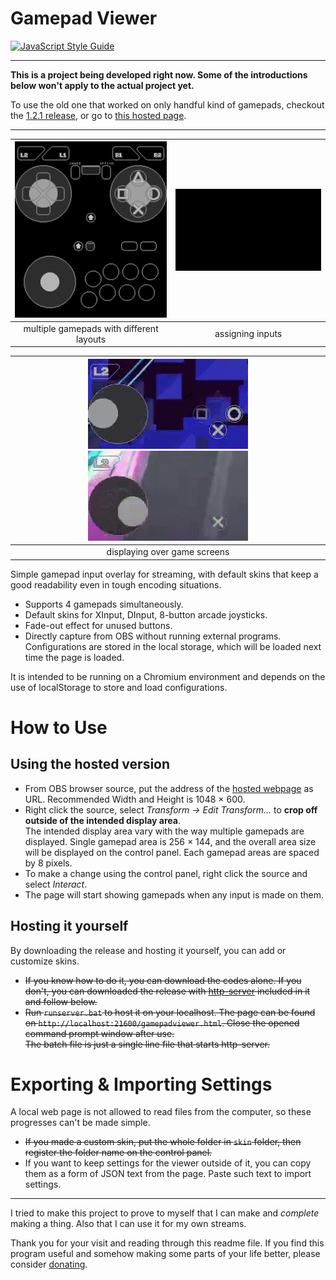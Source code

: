 # Gamepad Viewer

[![JavaScript Style Guide](https://img.shields.io/badge/code_style-standard-brightgreen.svg)][JavaScript Standard Style]

---

**This is a project being developed right now. Some of the introductions below won't apply to the actual project yet.**

To use the old one that worked on only handful kind of gamepads, checkout the [1.2.1 release](https://github.com/Dinir/gamepad-viewer/releases/tag/1.2.1), or go to [this hosted page](https://dinir.github.io/gamepad-viewer/xboxpadviewer.html).

---

| ![DInput Default and Joystick Default] | ![Input Assignment on 8Bitdo NES30 Pro] |
| :---: | :---: |
| multiple gamepads with different layouts | assigning inputs |

| ![DInput ROCKETSROCKETSROCKETS] ![DInput Lightfield] |
| :---: |
| displaying over game screens |

Simple gamepad input overlay for streaming, with default skins that keep a good readability even in tough encoding situations.

- Supports 4 gamepads simultaneously.
- Default skins for XInput, DInput, 8-button arcade joysticks.
- Fade-out effect for unused buttons.
- Directly capture from OBS without running external programs.  
Configurations are stored in the local storage, which will be loaded next time the page is loaded.

It is intended to be running on a Chromium environment and depends on the use of localStorage to store and load configurations.

# How to Use

## Using the hosted version

- From OBS browser source, put the address of the [hosted webpage] as URL. Recommended Width and Height is 1048 × 600.
- Right click the source, select *Transform -> Edit Transform...* to **crop off outside of the intended display area**.  
  The intended display area vary with the way multiple gamepads are displayed. Single gamepad area is 256 × 144, and the overall area size will be displayed on the control panel. Each gamepad areas are spaced by 8 pixels.
- To make a change using the control panel, right click the source and select *Interact*.
- The page will start showing gamepads when any input is made on them.

## Hosting it yourself

By downloading the release and hosting it yourself, you can add or customize skins.

- ~~If you know how to do it, you can download the codes alone. If you don't, you can downloaded the release with [http-server](https://www.npmjs.com/package/http-server) included in it and follow below.~~
- ~~Run `runserver.bat` to host it on your localhost. The page can be found on `http://localhost:21600/gamepadviewer.html`. Close the opened command prompt window after use.  
The batch file is just a single line file that starts http-server.~~

# Exporting & Importing Settings

A local web page is not allowed to read files from the computer, so these progresses can't be made simple.

- ~~If you made a custom skin, put the whole folder in `skin` folder, then register the folder name on the control panel.~~
- If you want to keep settings for the viewer outside of it, you can copy them as a form of JSON text from the page. Paste such text to import settings.

---

I tried to make this project to prove to myself that I can make and *complete* making a thing. Also that I can use it for my own streams.

Thank you for your visit and reading through this readme file. If you find this program useful and somehow making some parts of your life better, please consider [donating](https://ko-fi.com/dinir). 



[DInput Default and Joystick Default]: ./images/DS4-and-Joystick.gif '(539.9kB) Dinput Default Skin and Joystick Default Skin'
[Input Assignment on 8Bitdo NES30 Pro]: ./images/Assignment.gif '(564.7kB) Assigning buttons for 8Bitdo NES30 Pro'
[DInput ROCKETSROCKETSROCKETS]: ./images/DInput-R3.gif '(2.15MB) Mild Button Mash'
[DInput Lightfield]: ./images/DInput-LF.gif '(1.55MB) Single Button Usage'

[hosted webpage]: https://dinir.github.io/gamepad-viewer/gamepadviewer.html
[latest release]: https://github.com/Dinir/gamepad-viewer/releases/latest
[JavaScript Standard Style]: https://standardjs.com
